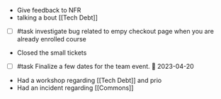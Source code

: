 - Give feedback to NFR
- talking a bout [[Tech Debt]]
- [ ] #task investigate bug related to empy checkout page when you are already enrolled course
- Closed the small tickets
- [ ] #task Finalize a few dates for the team event. 📅 2023-04-20
- Had a workshop regarding [[Tech Debt]] and prio
- Had an incident regarding [[Commons]]